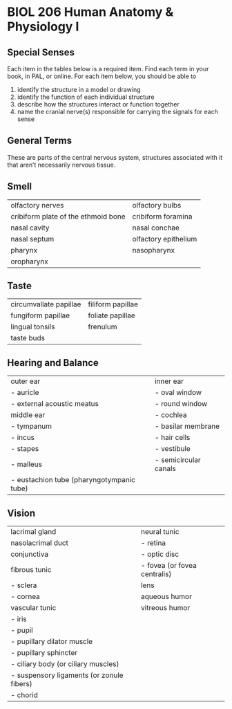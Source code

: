 <p style='text-align: center;'> <h1>BIOL 206 Human Anatomy & Physiology I </h1> </p>
<p style='text-align: center;'> <h2> Special Senses</h2> </p>

Each item in the tables below is a required item. Find each term in your book, in PAL, or online. For each item below, you should be able to 

1. identify the structure in a model or drawing
2. identify the function of each individual structure
3. describe how the structures interact or function together
4. name the cranial nerve(s) responsible for carrying the signals for each sense

## General Terms
These are parts of the central nervous system, structures associated with it that aren’t necessarily nervous tissue.

## Smell

| |  |
|--------------------------|-------------|
| olfactory nerves         | olfactory bulbs          |
| cribiform plate of the ethmoid bone | cribiform foramina        |
| nasal cavity             | nasal conchae            |
| nasal septum             | olfactory epithelium     |
| pharynx                  | nasopharynx              |
| oropharynx               |                          |

## Taste

| |  |
|--------------------------|-------------|
|circumvallate papillae|filiform papillae|
|fungiform papillae|foliate papillae|
|lingual tonsils|frenulum|
|taste buds||

## Hearing and Balance

| |  |
|--------------------------|-------------|
|outer ear | inner ear |
| - auricle |  - oval window |
| - external acoustic meatus|  - round window |
|middle ear|  - cochlea |
| - tympanum|  - basilar membrane |
| - incus |  - hair cells |
| - stapes | - vestibule |
| - malleus | - semicircular canals |
| - eustachion tube (pharyngotympanic tube) |  |


## Vision

| |  |
|--------------------------|-------------|
| lacrimal gland           | neural tunic |
| nasolacrimal duct        |   - retina |
| conjunctiva              |   - optic disc |
| fibrous tunic             |   - fovea (or fovea centralis) |
|  - sclera                | lens |
|  - cornea                | aqueous humor                  |
| vascular tunic           | vitreous humor             |
|  - iris                  |                    |
|  - pupil                 |  |
|  - pupillary dilator muscle |             |
|  - pupillary sphincter           |                          |
|  - ciliary body (or ciliary muscles) |  |
|  - suspensory ligaments (or zonule fibers) |  |
|  - chorid |  |